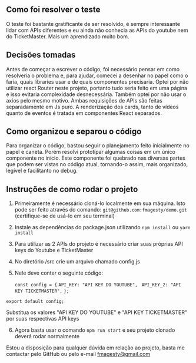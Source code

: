 ## Como foi resolver o teste

O teste foi bastante gratificante de ser resolvido, é sempre interessante lidar com APIs diferentes e eu ainda não conhecia as APIs do youtube nem do TicketMaster. Mais um aprendizado muito bom.

## Decisões tomadas

Antes de começar a escrever o código, foi necessário pensar em como resolveria o problema e, para ajudar, comecei a desenhar no papel como o faria, quais libraries usar e de quais componentes precisaria. Optei por não utilizar react Router neste projeto, portanto tudo seria feito em uma página e isso evitaria complexidade desnecessária. Também optei por não usar o axios pelo mesmo motivo. Ambas requisições de APIs são feitas separadamente em Js puro. A renderização dos cards, tanto de vídeos quanto de eventos é tratada em componentes React separados.

## Como organizou e separou o código

Para organizar o código, bastou seguir o planejamento feito inicialmente no papel e caneta. Porém resolvi prototipar algumas coisas em um único componente no início. Este componente foi quebrado nas diversas partes que podem ser vistas no código atual, tornando-o assim, mais organizado, legível e facilitanto no debug.

## Instruções de como rodar o projeto

1. Primeiramente é necessário cloná-lo localmente em sua máquina. Isto pode ser feito através do comando: `git@github.com:fmagesty/demo.git` (certifique-se de usá-lo em seu terminal)
2. Instale as dependências do package.json utilizando `npm install` ou `yarn install`
3. Para utilizar as 2 APIs do projeto é necessário criar suas próprias API keys do Youtube e TicketMaster
4. No diretório /src crie um arquivo chamado config.js
5. Nele deve conter o seguinte código:

   `const config = {`
   `API_KEY: "API KEY DO YOUTUBE",`
   ` API_KEY_2: "API KEY TICKETMASTER",`
   `};`

`export default config;`

Substitua os valores "API KEY DO YOUTUBE" e "API KEY TICKETMASTER" por suas respectivas API keys

6. Agora basta usar o comando `npm run start` e seu projeto clonado deverá rodar normalmente

Estou a disposição para qualquer dúvida em relação ao projeto, basta me contactar pelo GitHub ou pelo e-mail fmagesty@gmail.com
